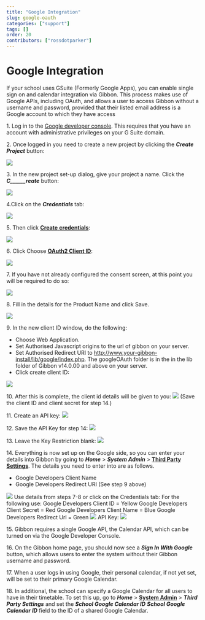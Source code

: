 ```yaml
---
title: "Google Integration"
slug: google-oauth
categories: ["support"]
tags: []
order: 20
contributors: ["rossdotparker"]
---
```

# Google Integration

If your school uses GSuite (Formerly Google Apps), you can enable single sign on and calendar integration via Gibbon. This process makes use of Google APIs, including OAuth, and allows a user to access Gibbon without a username and password, provided that their listed email address is a Google account to which they have access

1\. Log in to the [Google developer console](https://cloud.google.com/console/project). This requires that you have an account with administrative privileges on your G Suite domain.

2\. Once logged in you need to create a new project by clicking the ___Create Project___ button:

[![](https://docs.gibbonedu.org/img/admin/getting-started/02-create-project-300x49.png)](https://docs.gibbonedu.org/img/admin/getting-started/02-create-project.png)

3\. In the new project set-up dialog, give your project a name. Click the ___C______reate___ button:

[![](https://docs.gibbonedu.org/img/admin/getting-started/03-project-name-300x134.png)](https://docs.gibbonedu.org/img/admin/getting-started/03-project-name.png)

4.Click on the ___Credentials___ tab:

[![](https://docs.gibbonedu.org/img/admin/getting-started/05-select-credentialstab-300x274.png)](https://docs.gibbonedu.org/img/admin/getting-started/05-select-credentialstab.png)

5\. Then click <span style="text-decoration: underline;">**Create** **credentials**</span>:

[![](https://docs.gibbonedu.org/img/admin/getting-started/05-create-credentials-300x158.png)](https://docs.gibbonedu.org/img/admin/getting-started/05-create-credentials.png)

6\. Click Choose **<span style="text-decoration: underline;">OAuth2 Client ID</span>**:

[![](https://docs.gibbonedu.org/img/admin/getting-started/06-OAuth-ClientID-300x210.png)](https://docs.gibbonedu.org/img/admin/getting-started/06-OAuth-ClientID.png)

7\. If you have not already configured the consent screen, at this point you will be required to do so:

[![](https://docs.gibbonedu.org/img/admin/getting-started/07a-consent-screen-300x107.png)](https://docs.gibbonedu.org/img/admin/getting-started/07a-consent-screen.png)

8\. Fill in the details for the Product Name and click Save.

[![](https://docs.gibbonedu.org/img/admin/getting-started/07b-product-name-300x290.png)](https://docs.gibbonedu.org/img/admin/getting-started/07b-product-name.png)

9\. In the new client ID window, do the following:

*   Choose Web Application.
*   Set Authorised Javascript origins to the url of gibbon on your server.
*   Set Authorised Redirect URI to http://www.your-gibbon-install/lib/google/index.php. The googleOAuth folder is in the in the lib folder of Gibbon v14.0.00 and above on your server.
*   Click create client ID:

[![](https://docs.gibbonedu.org/img/admin/getting-started/07c-create-client-id-274x300.png)](https://docs.gibbonedu.org/img/admin/getting-started/07c-create-client-id.png)

10\. After this is complete, the client id details will be given to you: [![](https://docs.gibbonedu.org/img/admin/getting-started/07d-client-id-details-300x140.png)](https://docs.gibbonedu.org/img/admin/getting-started/07d-client-id-details.png) (Save the client ID and client secret for step 14.)

11\. Create an API key: [![](https://docs.gibbonedu.org/img/admin/getting-started/08a-API-key-300x268.png)](https://docs.gibbonedu.org/img/admin/getting-started/08a-API-key.png)

12\. Save the API Key for step 14: [![](https://docs.gibbonedu.org/img/admin/getting-started/08b-API-key-created-300x158.png)](https://docs.gibbonedu.org/img/admin/getting-started/08b-API-key-created.png)

13\. Leave the Key Restriction blank: [![](https://docs.gibbonedu.org/img/admin/getting-started/10-key-restriction-300x281.png)](https://docs.gibbonedu.org/img/admin/getting-started/10-key-restriction.png)

14\. Everything is now set up on the Google side, so you can enter your details into Gibbon by going to ___Home___ > ___System Admin___ > **<span style="text-decoration: underline;">Third Party Settings</span>**. The details you need to enter into are as follows.

*   Google Developers Client Name
*   Google Developers Redirect URI (See step 9 above)

[![](https://docs.gibbonedu.org/img/admin/getting-started/11a-Authentication-Gibbon-300x181.png)](https://docs.gibbonedu.org/img/admin/getting-started/11a-Authentication-Gibbon.png) Use details from steps 7-8 or click on the Credentials tab: For the following use: Google Developers Client ID = Yellow Google Developers Client Secret = Red Google Developers Client Name = Blue Google Developers Redirect Url = Green [![](https://docs.gibbonedu.org/img/admin/getting-started/11b-Client-id-285x300.png)](https://docs.gibbonedu.org/img/admin/getting-started/11b-Client-id.png) API Key: [![](https://docs.gibbonedu.org/img/admin/getting-started/11c-API-key-300x119.png)](https://docs.gibbonedu.org/img/admin/getting-started/11c-API-key.png)

15\. Gibbon requires a single Google API, the Calendar API, which can be turned on via the Google Developer Console.

16\. On the Gibbon home page, you should now see a ___Sign In With Google___ button, which allows users to enter the system without their Gibbon username and password.

17\. When a user logs in using Google, their personal calendar, if not yet set, will be set to their primary Google Calendar.

18\. In additional, the school can specify a Google Calendar for all users to have in their timetable. To set this up, go to ___Home___ > **<span style="text-decoration: underline;">System Admin</span>** > ___Third Party Settings___ and set the ___School Google Calendar ID___
___School Google Calendar ID___ field to the ID of a shared Google Calendar.
